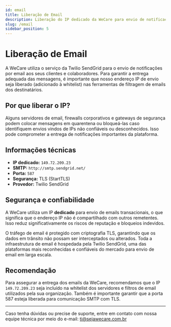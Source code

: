 ```yaml
---
id: email
title: Liberação de Email
description: Liberação do IP dedicado da WeCare para envio de notificações por email
slug: /email
sidebar_position: 5
---
```


# Liberação de Email

A WeCare utiliza o serviço da Twilio SendGrid para o envio de notificações por email aos seus clientes e colaboradores. Para garantir a entrega adequada das mensagens, é importante que nosso endereço IP de envio seja liberado (adicionado à whitelist) nas ferramentas de filtragem de emails dos destinatários.

## Por que liberar o IP?

Alguns servidores de email, firewalls corporativos e gateways de segurança podem colocar mensagens em quarentena ou bloqueá-las caso identifiquem envios vindos de IPs não confiáveis ou desconhecidos. Isso pode comprometer a entrega de notificações importantes da plataforma.

## Informações técnicas

- **IP dedicado:** `149.72.209.23`
- **SMTP:** `http://smtp.sendgrid.net/`
- **Porta:** `587`
- **Segurança:** TLS (StartTLS)
- **Provedor:** Twilio SendGrid

## Segurança e confiabilidade

A WeCare utiliza um IP **dedicado** para envio de emails transacionais, o que significa que o endereço IP não é compartilhado com outros remetentes. Isso reduz significativamente os riscos de reputação e bloqueios indevidos.

O tráfego de email é protegido com criptografia TLS, garantindo que os dados em trânsito não possam ser interceptados ou alterados. Toda a infraestrutura de email é hospedada pela Twilio SendGrid, uma das plataformas mais reconhecidas e confiáveis do mercado para envio de email em larga escala.

## Recomendação

Para assegurar a entrega dos emails da WeCare, recomendamos que o IP `149.72.209.23` seja incluído na whitelist dos servidores e filtros de email utilizados pela sua organização. Também é importante garantir que a porta 587 esteja liberada para comunicação SMTP com TLS.

---

Caso tenha dúvidas ou precise de suporte, entre em contato com nossa equipe técnica por meio do e-mail: [ti@sejawecare.com.br](mailto:ti@sejawecare.com.br)
